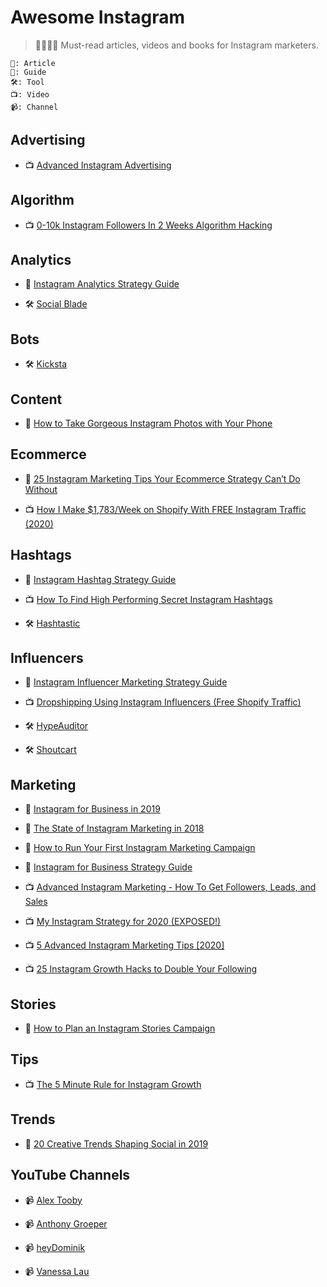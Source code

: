# Awesome Instagram

> 👩‍🎓👨‍🎓 Must-read articles, videos and books for Instagram marketers.

```
📖: Article
📓: Guide
🛠: Tool
📺: Video
📹: Channel
```

## Advertising

- 📺 [Advanced Instagram Advertising](https://www.youtube.com/watch?v=u8hnoc0_tlU)

## Algorithm

- 📺 [0-10k Instagram Followers In 2 Weeks Algorithm Hacking](https://www.youtube.com/watch?v=w_cx5W2x-T8)

## Analytics

- 📓 [Instagram Analytics Strategy Guide](https://get.later.com/instagram-analytics-ebook/)

- 🛠 [Social Blade](https://socialblade.com/instagram/)

## Bots

- 🛠 [Kicksta](https://kicksta.co/)

## Content

- 📓 [How to Take Gorgeous Instagram Photos with Your Phone](https://later.com/blog/instagram-photos/)

## Ecommerce

- 📖 [25 Instagram Marketing Tips Your Ecommerce Strategy Can’t Do Without](https://acquireconvert.com/instagram-marketing-tips/)

- 📺 [How I Make \$1,783/Week on Shopify With FREE Instagram Traffic (2020)](https://www.youtube.com/watch?v=z-5ShVYdsd8)

## Hashtags

- 📓 [Instagram Hashtag Strategy Guide](https://later.com/instagram-hashtag-guide/)

- 📺 [How To Find High Performing Secret Instagram Hashtags](https://www.youtube.com/watch?v=8dnvgSGJspw)

- 🛠 [Hashtastic](https://hashtastic.eu/)

## Influencers

- 📓 [Instagram Influencer Marketing Strategy Guide](https://get.later.com/influencer-marketing-guide/)

- 📺 [Dropshipping Using Instagram Influencers (Free Shopify Traffic)](https://www.youtube.com/watch?v=yBV4KiEZYQM)

- 🛠 [HypeAuditor](https://hypeauditor.com/)

- 🛠 [Shoutcart](https://shoutcart.com/)

## Marketing

- 📓 [Instagram for Business in 2019](https://get.later.com/instagram-for-business/)

- 📓 [The State of Instagram Marketing in 2018](https://get.later.com/the-state-of-instagram-marketing-2018/)

- 📓 [How to Run Your First Instagram Marketing Campaign](https://later.com/training/instagram-marketing-campaign/)

- 📓 [Instagram for Business Strategy Guide](https://get.later.com/free-instagram-for-business-guide/)

- 📺 [Advanced Instagram Marketing - How To Get Followers, Leads, and Sales](https://www.youtube.com/watch?v=zEFytDFSxWg)

- 📺 [My Instagram Strategy for 2020 (EXPOSED!)](https://www.youtube.com/watch?v=o54OyiwxkDo)

- 📺 [5 Advanced Instagram Marketing Tips [2020]](https://www.youtube.com/watch?v=jtjo1VvITO8)

- 📺 [25 Instagram Growth Hacks to Double Your Following](https://www.youtube.com/watch?v=NyGkq5_5w8w)

## Stories

- 📓 [How to Plan an Instagram Stories Campaign](https://get.later.com/instagram-stories-campaign/)

## Tips

- 📺 [The 5 Minute Rule for Instagram Growth](https://www.youtube.com/watch?v=sLNiIUqAmwQ)

## Trends

- 📓 [20 Creative Trends Shaping Social in 2019](https://get.later.com/creative-social-media-trends-2019/)

## YouTube Channels

- 📹 [Alex Tooby](https://www.youtube.com/channel/UCCPAYZr5GA5Na7KES2qCKWA/videos)

- 📹 [Anthony Groeper](https://www.youtube.com/channel/UC7LvFwYg7f8UccsAZUyts6A/videos)

- 📹 [heyDominik](https://www.youtube.com/user/heydominikTV/videos)

- 📹 [Vanessa Lau](https://www.youtube.com/channel/UCdOPzgbosSnbfwd9-iXP2NA/videos)
